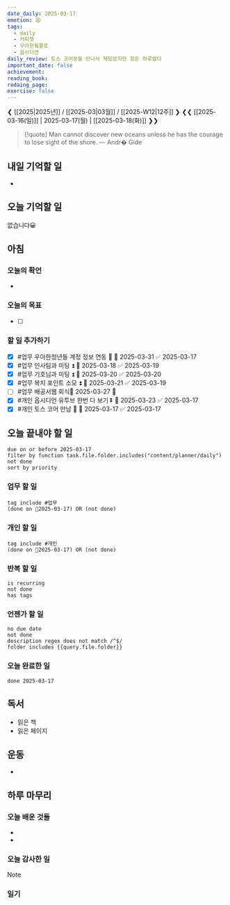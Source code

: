 ```yaml
---
date_daily: 2025-03-17
emotion: 😩
tags:
  - daily
  - 커피챗
  - 우아한웤플로
  - 옵시디언
daily_review: 토스 코어분을 만나서 재밌었지만 힘든 하루였다
important_date: false
achievement: 
reading_book: 
redaing_page: 
exercise: false
---
```


❮ [[2025|2025년]] / [[2025-03|03월]] / [[2025-W12|12주]] ❯
❮❮ [[2025-03-16(일)]] | 2025-03-17(월) | [[2025-03-18(화)]] ❯❯

> [!quote] Man cannot discover new oceans unless he has the courage to lose sight of the shore.
> — Andr� Gide

## 내일 기억할 일
- 
## 오늘 기억할 일
  없습니다😀

## 아침
### 오늘의 확언
- 
### 오늘의 목표
- [ ] 

### 할 일 추가하기
- [x] #업무 우아한청년들 계정 정보 연동 🔼 📅 2025-03-31 ✅ 2025-03-17
- [x] #업무 인사팀과 미팅 ⏫ 📅 2025-03-18 ✅ 2025-03-19
- [x] #업무 기호님과 미팅 ⏫ 📅 2025-03-20 ✅ 2025-03-20
- [x] #업무 복지 포인트 소모 ⏫ 📅 2025-03-21 ✅ 2025-03-19
- [ ] #업무 배공서웹 회식📅 2025-03-27 🔼 
- [x] #개인 옵시디언 유투브 한번 다 보기 ⏬ 📅 2025-03-23 ✅ 2025-03-17
- [x] #개인 토스 코어 만남 🔺 📅 2025-03-17 ✅ 2025-03-17

## 오늘 끝내야 할 일
```tasks
due on or before 2025-03-17
filter by function task.file.folder.includes("content/planner/daily")
not done
sort by priority
```
### 업무 할 일
```tasks
tag include #업무
(done on 2025-03-17) OR (not done)
```
### 개인 할 일
```tasks
tag include #개인 
(done on 2025-03-17) OR (not done)
```

### 반복 할 일
```tasks
is recurring
not done
has tags
```

### 언젠가 할 일
```tasks
no due date
not done
description regex does not match /^$/
folder includes {{query.file.folder}}
```

### 오늘 완료한 일
```tasks
done 2025-03-17
```

## 독서
- 읽은 책
- 읽은 페이지

## 운동
- 

## 하루 마무리
### 오늘 배운 것들
- 
- 
### 오늘 감사한 일
>[!note]
>
### 일기
